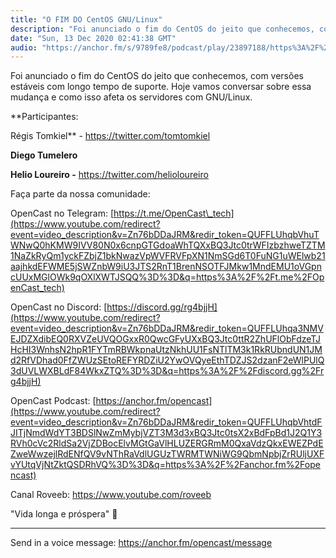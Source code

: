 ```yaml
---
title: "O FIM DO CentOS GNU/Linux"
description: "Foi anunciado o fim do CentOS do jeito que conhecemos, com versões estáveis com longo tempo de suporte. Hoje vamos conversar sobre essa mudança e como..."
date: "Sun, 13 Dec 2020 02:41:38 GMT"
audio: "https://anchor.fm/s/9789fe8/podcast/play/23897188/https%3A%2F%2Fd3ctxlq1ktw2nl.cloudfront.net%2Fstaging%2F2020-11-13%2F1aba13bf-c953-0b82-0f40-17f25c78ad0e.mp3"
---
```


Foi anunciado o fim do CentOS do jeito que conhecemos, com versões estáveis com longo tempo de suporte. Hoje vamos conversar sobre essa mudança e como isso afeta os servidores com GNU/Linux.    



**Participantes:  

Régis Tomkiel** - https://twitter.com/tomtomkiel


**Diego Tumelero**


**Helio Loureiro -** https://twitter.com/helioloureiro




Faça parte da nossa comunidade:   

OpenCast no Telegram: [https://t.me/OpenCast\_tech](https://www.youtube.com/redirect?event=video_description&v=Zn76bDDaJRM&redir_token=QUFFLUhqbVhuTWNwQ0hKMW9IVV80N0x6cnpGTGdoaWhTQXxBQ3Jtc0trWFIzbzhweTZTM1NaZkRyQm1yckFZbjZ1bkNwazVpWVFRVFpXN1NmSGd6T0FuNG1uWElwb21aajhkdEFWME5jSWZnbW9iU3JTS2RnT1BrenNSOTFJMkw1MndEMU1oVGpncUUxMGlOWk9qOXlXWTJSQQ%3D%3D&q=https%3A%2F%2Ft.me%2FOpenCast_tech)  

OpenCast no Discord: [https://discord.gg/rg4bjjH](https://www.youtube.com/redirect?event=video_description&v=Zn76bDDaJRM&redir_token=QUFFLUhqa3NMVEJDZXdibEQ0RXVZeUVQOGxxR0QwcGFyUXxBQ3Jtc0ttR2ZhUFlObFdzeTJHcHI3WnhsN2hpR1FYTmRBWkpnaUtzNkhUU1FsNTlTM3k1RkRUbndUN1JMd2RfVDhad0FfZWUzSEtoREFYRDZiU2YwOVQyeEthTDZJS2dzanF2eWlPUlQ3dUVLWXBLdF84WkxZTQ%3D%3D&q=https%3A%2F%2Fdiscord.gg%2Frg4bjjH)  

OpenCast Podcast: [https://anchor.fm/opencast](https://www.youtube.com/redirect?event=video_description&v=Zn76bDDaJRM&redir_token=QUFFLUhqbVhtdFJITjNmdWdYT3BDSlNwZmMybjVZT3M3d3xBQ3Jtc0tsX2xBdFpBd1J2Q1Y3RVh0cVc2RldSa2VjZDBocElvMGtGaVlHLUZERGRmM0QxaVdzQkxEWEZPdEZweWwzejlRdENfQV9vNThRaVdlUGUzTWRMTWNiWG9QbmNpbjZrRUljUXFvYUtqVjNtZktQSDRhVQ%3D%3D&q=https%3A%2F%2Fanchor.fm%2Fopencast)


Canal Roveeb: <https://www.youtube.com/roveeb>




 "Vida longa e próspera" 🖖



--- 

Send in a voice message: https://anchor.fm/opencast/message